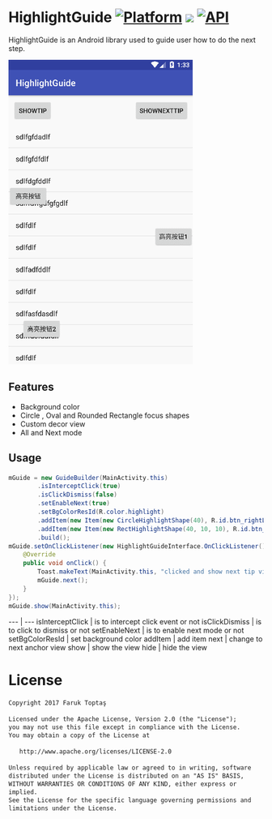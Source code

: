 # HighlightGuide [![Platform](https://img.shields.io/badge/platform-android-brightgreen.svg?style=flat)](http://developer.android.com/index.html) <img src="https://img.shields.io/badge/license-Apache 2.0-brightgreen.svg?style=flat"> [![API](https://img.shields.io/badge/API-15%2B-brightgreen.svg?style=flat)](https://android-arsenal.com/api?level=15)

HighlightGuide is an Android library used to guide user how to do the next step.

![Demo](gif/demo.gif)

## Features
- Background color
- Circle , Oval and Rounded Rectangle focus shapes
- Custom decor view
- All and Next mode

## Usage
```java
mGuide = new GuideBuilder(MainActivity.this)
        .isInterceptClick(true)
        .isClickDismiss(false)
        .setEnableNext(true)
        .setBgColorResId(R.color.highlight)
        .addItem(new Item(new CircleHighlightShape(40), R.id.btn_rightLight, R.layout.info_gravity_left_down, Item.ANCHOR_LEFT, Item.FIT_END, -5, 0, null))
        .addItem(new Item(new RectHighlightShape(40, 10, 10), R.id.btn_light, R.layout.info_gravity_left_down, Item.ANCHOR_RIGHT, Item.FIT_START, 5, 0, null))
        .build();
mGuide.setOnClickListener(new HighlightGuideInterface.OnClickListener() {
    @Override
    public void onClick() {
        Toast.makeText(MainActivity.this, "clicked and show next tip view by yourself", Toast.LENGTH_SHORT).show();
        mGuide.next();
    }
});
mGuide.show(MainActivity.this);
```

 --- | ---
isInterceptClick | is to intercept click event or not
isClickDismiss | is to click to dismiss or not
setEnableNext | is to enable next mode or not
setBgColorResId | set background color
addItem | add item
next | change to next anchor view
show | show the view
hide | hide the view

License
=======

    Copyright 2017 Faruk Toptaş

    Licensed under the Apache License, Version 2.0 (the "License");
    you may not use this file except in compliance with the License.
    You may obtain a copy of the License at

       http://www.apache.org/licenses/LICENSE-2.0

    Unless required by applicable law or agreed to in writing, software
    distributed under the License is distributed on an "AS IS" BASIS,
    WITHOUT WARRANTIES OR CONDITIONS OF ANY KIND, either express or implied.
    See the License for the specific language governing permissions and
    limitations under the License.






